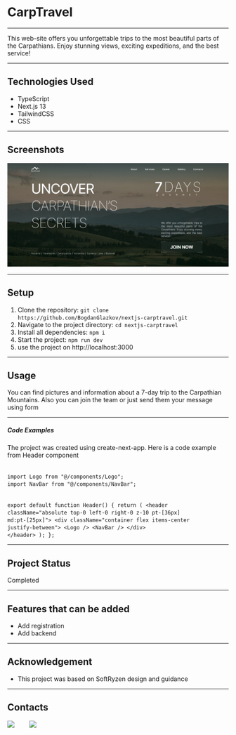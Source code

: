 <h1>CarpTravel</h1>
<hr />
<p>This web-site offers you unforgettable trips to the most beautiful parts of the Carpathians. Enjoy stunning views, exciting expeditions, and the best service!</p>
<hr />
<h2>Technologies Used</h2>
<ul>
<li>TypeScript</li>
<li>Next.js 13</li>
<li>TailwindCSS</li>
<li>CSS</li>
</ul>
<hr />
<h2>Screenshots</h2>
<img src="/public/screenshot.jpg" alt="Screenshot" width="800" />
<hr />
<h2>Setup</h2>
<ol>
<li>Clone the repository:
<code>git clone https://github.com/BogdanGlazkov/nextjs-carptravel.git</code>
</li>
<li>Navigate to the project directory:
<code>cd nextjs-carptravel</code>
</li>
<li>Install all dependencies:
<code>npm i</code>
</li>
<li>Start the project:
<code>npm run dev</code>
</li>
<li>use the project on http://localhost:3000</li>
</ol>
<hr />
<h2>Usage</h2>
<p>You can find pictures and information about a 7-day trip to the Carpathian Mountains. Also you can join the team 
or just send them your message using form</p>
<hr />
<h5>Code Examples</h5>
<p>The project was created using create-next-app. Here is a code example from Header component</p>
<p><code>
import Logo from "@/components/Logo";
import NavBar from "@/components/NavBar";

export default function Header() {
return (
&lt;header className="absolute top-0 left-0 right-0 z-10 pt-[36px] md:pt-[25px]"&gt;
&lt;div className="container flex items-center justify-between"&gt;
&lt;Logo /&gt;
&lt;NavBar /&gt;
&lt;/div&gt;
&lt;/header&gt;
);
};
</code></p>

<hr />
<h2>Project Status</h2>
<p>Completed</p>
<hr />
<h2>Features that can be added</h2>
<ul>
<li>Add registration</li>
<li>Add backend</li>
</ul>
<hr />
<h2>Acknowledgement</h2>
<ul>
<li>This project was based on SoftRyzen design and guidance</li>
</ul>
<hr />
<h2>Contacts</h2>
<div>
<a href="https://www.linkedin.com/in/bogdan-glazkov/"><img target="_blank" src="https://cdn.jsdelivr.net/gh/devicons/devicon/icons/linkedin/linkedin-original.svg" style="width: 10%; margin-right: 30px;"></a>
<a href="https://github.com/BogdanGlazkov"><img target="_blank" src="https://cdn.jsdelivr.net/gh/devicons/devicon/icons/github/github-original.svg" style="width: 10%;"></a>
</div>
